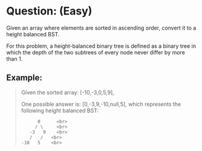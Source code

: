 # Question: (Easy)

Given an array where elements are sorted in ascending order, convert it to a height balanced BST.

For this problem, a height-balanced binary tree is defined as a binary tree in which the depth of the two subtrees of every node never differ by more than 1.

## Example:

>Given the sorted array: [-10,-3,0,5,9],
>
>One possible answer is: [0,-3,9,-10,null,5], which represents the following height balanced BST:
>
>   		0      <br>
>		   / \     <br>
>		 -3   9    <br>
>        /   / 	 <br>
>     -10   5  	 <br>



